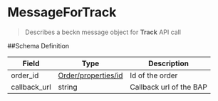 # MessageForTrack

> Describes a beckn message object for **Track** API call

##Schema Definition

| **Field**    | **Type**                                                               | **Description**         |
| ------------ | ---------------------------------------------------------------------- | ----------------------- |
| order_id     | [Order/properties/id](/reference/0.9.3/core/schema-reference/order) | Id of the order         |
| callback_url | string                                                                 | Callback url of the BAP |
